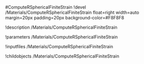<!-- MOOSE Object Documentation Stub: Remove this when content is added. -->
#ComputeRSphericalFiniteStrain
!devel /Materials/ComputeRSphericalFiniteStrain float=right width=auto margin=20px padding=20px background-color=#F8F8F8

!description /Materials/ComputeRSphericalFiniteStrain

!parameters /Materials/ComputeRSphericalFiniteStrain

!inputfiles /Materials/ComputeRSphericalFiniteStrain

!childobjects /Materials/ComputeRSphericalFiniteStrain
